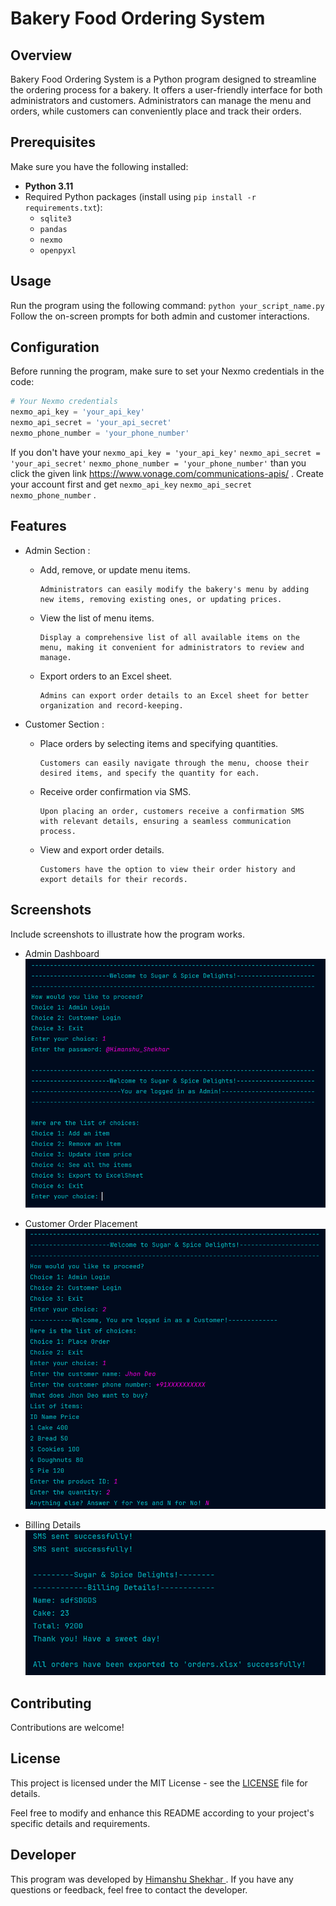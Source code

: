 
# Bakery Food Ordering System

## Overview

Bakery Food Ordering System is a Python program designed to streamline the ordering process for a bakery. It offers a user-friendly interface for both administrators and customers. Administrators can manage the menu and orders, while customers can conveniently place and track their orders.

## Prerequisites

Make sure you have the following installed:

- **Python 3.11**
- Required Python packages (install using `pip install -r requirements.txt`):
  - `sqlite3`
  - `pandas`
  - `nexmo`
  - `openpyxl`

## Usage

Run the program using the following command:
`python your_script_name.py`
Follow the on-screen prompts for both admin and customer interactions.

## Configuration

Before running the program, make sure to set your Nexmo credentials in the code:

```python
# Your Nexmo credentials
nexmo_api_key = 'your_api_key'
nexmo_api_secret = 'your_api_secret'
nexmo_phone_number = 'your_phone_number'
```
If you don't have your `nexmo_api_key = 'your_api_key'` `nexmo_api_secret = 'your_api_secret'` `nexmo_phone_number = 'your_phone_number'` than you click the given link https://www.vonage.com/communications-apis/ . Create your account first and get `nexmo_api_key` `nexmo_api_secret` `nexmo_phone_number` .

## Features

- Admin Section :
  - Add, remove, or update menu items.
      
        Administrators can easily modify the bakery's menu by adding new items, removing existing ones, or updating prices.

  - View the list of menu items.

        Display a comprehensive list of all available items on the menu, making it convenient for administrators to review and manage.
  
  - Export orders to an Excel sheet.

        Admins can export order details to an Excel sheet for better organization and record-keeping.

- Customer Section :

  - Place orders by selecting items and specifying quantities.

        Customers can easily navigate through the menu, choose their desired items, and specify the quantity for each.
  - Receive order confirmation via SMS.

        Upon placing an order, customers receive a confirmation SMS with relevant details, ensuring a seamless communication process.
  - View and export order details.

        Customers have the option to view their order history and export details for their records.

## Screenshots
Include screenshots to illustrate how the program works.
- Admin Dashboard![Admin Dashboard](admin_dashboard.png.png)

- Customer Order Placement![Customer Order placement](<customer login.png>)

- Billing Details![Billing Details](<Billing Details.png>)

## Contributing
Contributions are welcome!


## License

This project is licensed under the MIT License - see the [LICENSE](LICENSE) file for details.


Feel free to modify and enhance this README according to your project's specific details and requirements.

## Developer

This program was developed by [Himanshu Shekhar ](https://github.com/Iamhimanshu008). If you have any questions or feedback, feel free to contact the developer.
